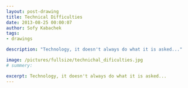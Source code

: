 ```yaml
---
layout: post-drawing
title: Technical Difficulties
date: 2013-08-25 00:00:07
author: Sofy Kabachek
tags:
- drawings

description: "Technology, it doesn't always do what it is asked..."

image: /pictures/fullsize/technichal_dificulties.jpg
# summery:

excerpt: Technology, it doesn't always do what it is asked...
---
```


